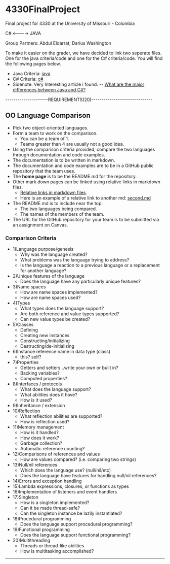 # 4330FinalProject
Final project for 4330 at the University of Missouri - Columbia

C# <----> JAVA

Group Partners:
  Abdul Eldarrat,
  Darius Washington
  
  To make it easier on the grader, we have decided to link two seperate files. One for the java criteria/code and one for the C# criteria/code. You will find the following pages below.
- Java Criteria: [java](java.md)
- C# Criteria: [c#](https://github.com/AbdulEldarrat/4330FinalProject/blob/master/c%23.md)
- Sidenote: Very Interesting article i found.
 -- [What are the major differences between Java and C#?](https://www.quora.com/What-are-the-major-differences-between-Java-and-C)


---------------------REQUIREMENTS(20)------------------------------

## OO Language Comparison

* Pick two object-oriented languages.
* Form a team to work on the comparison.
  * You can be a team of 1.
  * Teams greater than 4 are usually not a good idea.
* Using the comparison criteria provided, compare the two languages
through documentation and code examples.
* The documentation is to be written in markdown.
* The documentation and code examples are to be in a
GitHub public repository that the team uses.
* The **home page** is to be the README.md for the repository.
* Other mark down pages can be linked using relative links in markdown files.
  * [Relative links in markdown files](https://github.com/blog/1395-relative-links-in-markup-files).
  * Here is an example of a relative link to another md: [second.md](second.md)
* The README.md is to include near the top:
    * The two languages being compared.
    * The names of the members of the team.
* The URL for the GitHub repository for your team is to be submitted via an assignment on Canvas.

### Comparison Criteria

* 1)Language purpose/genesis
  * Why was the language created?
  * What problems was the language trying to address?
  * Is the language a reaction to a previous language or a replacement for another language?
* 2)Unique features of the language
  * Does the language have any particularly unique features?
* 3)Name spaces
  * How are name spaces implemented?
  * How are name spaces used?
* 4)Types
    * What types does the language support?
    * Are both reference and value types supported?
    * Can new value types be created?
* 5)Classes
  * Defining
  * Creating new instances
  * Constructing/initializing
  * Destructing/de-initializing
* 6)Instance reference name in data type (class)
  * this?  self?
* 7)Properties
  * Getters and setters...write your own or built in?
  * Backing variables?
  * Computed properties?
* 8)Interfaces / protocols
  * What does the language support?
  * What abilities does it have?
  * How is it used?
* 9)Inheritance / extension
* 10)Reflection
  * What reflection abilities are supported?
  * How is reflection used?
* 11)Memory management
  * How is it handled?
  * How does it work?
  * Garbage collection?
  * Automatic reference counting?
* 12)Comparisons of references and values
  * How are values compared? (i.e. comparing two strings)
* 13)Null/nil references
  * Which does the language use? (null/nil/etc)
  * Does the language have features for handling null/nil references?
* 14)Errors and exception handling
* 15)Lambda expressions, closures, or functions as types
* 16)Implementation of listeners and event handlers
* 17)Singleton
  * How is a singleton implemented?
  * Can it be made thread-safe?
  * Can the singleton instance be lazily instantiated?
* 18)Procedural programming
  * Does the language support procedural programming?
* 19)Functional programming
  * Does the language support functional programming?
* 20)Multithreading
  * Threads or thread-like abilities
  * How is multitasking accomplished?

----------------------------------------------------------------

